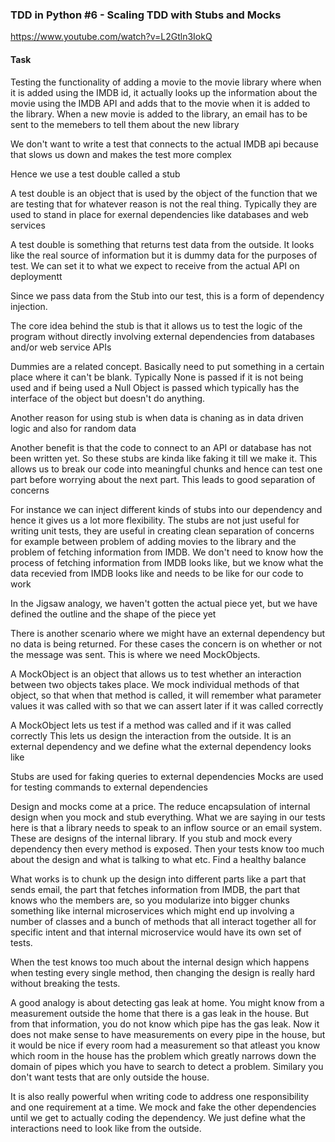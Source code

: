 ### TDD in Python #6 - Scaling TDD with Stubs and Mocks
https://www.youtube.com/watch?v=L2Gtln3IokQ

#### Task
Testing the functionality of adding a movie to the movie library
where when it is added using the IMDB id, it actually looks up the
information about the movie using the IMDB API and adds that to the movie
when it is added to the library. When a new movie is added to the library,
an email has to be sent to the memebers to tell them about the new library

We don't want to write a test that connects to the actual IMDB api because
that slows us down and makes the test more complex

Hence we use a test double called a stub

A test double is an object that is used by the object
of the function that we are testing that for whatever reason
is not the real thing. Typically they are used to stand in
place for exernal dependencies like databases and web services

A test double is something that returns test data from the outside.
It looks like the real source of information but it is dummy data
for the purposes of test. We can set it to what we expect to receive
from the actual API on deploymentt

Since we pass data from the Stub into our test, this is a form of
dependency injection. 

The core idea behind the stub is that it allows us to test the logic 
of the program without directly involving external dependencies from
databases and/or web service APIs

Dummies are a related concept. Basically need to put something in a certain place
where it can't be blank. Typically None is passed if it is not being used and if
being used a Null Object is passed which typically has the interface of the object
but doesn't do anything. 

Another reason for using stub is when data is chaning as in data driven logic and 
also for random data

Another benefit is that the code to connect to an API or database has not been written yet. 
So these stubs are kinda like faking it till we make it. This allows us to break our 
code into meaningful chunks and hence can test one part before worrying about the next part.
This leads to good separation of concerns

For instance we can inject different kinds of stubs into our dependency and hence it gives
us a lot more flexibility. The stubs are not just useful for writing unit tests, they are
useful in creating clean separation of concerns for example between problem of 
adding movies to the library and the problem of fetching information from IMDB. We don't
need to know how the process of fetching information from IMDB looks like, but we know
what the data recevied from IMDB looks like and needs to be like for our code to work

In the Jigsaw analogy, we haven't gotten the actual piece yet, but we have defined the 
outline and the shape of the piece yet

There is another scenario where we might have an external dependency but no data is being
returned. For these cases the concern is on whether or not the message was sent. This
is where we need MockObjects. 

A MockObject is an object that allows us to test whether an interaction between two objects
takes place. We mock individual methods of that object, so that when that method is called, 
it will remember what parameter values it was called with so that we can assert later if it 
was called correctly

A MockObject lets us test if a method was called and if it was called correctly
This lets us design the interaction from the outside. It is an external dependency
and we define what the external dependency looks like

Stubs are used for faking queries to external dependencies
Mocks are used for testing commands to external dependencies

Design and mocks come at a price. The reduce encapsulation of internal design
when you mock and stub everything. What we are saying in our tests here is that
a library needs to speak to an inflow source or an email system. These are designs 
of the internal library. If you stub and mock every dependency then every method is exposed. 
Then your tests know too much about the design and what is talking to what etc. 
Find a healthy balance

What works is to chunk up the design into different parts like a part that sends email, 
the part that fetches information from IMDB, the part that knows who the members are,
so you modularize into bigger chunks something like internal microservices which might end 
up involving a number of classes and a bunch of methods that all interact together 
all for specific intent and that internal microservice would have its own set of tests.

When the test knows too much about the internal design which happens when testing every
single method, then changing the design is really hard without breaking the tests.

A good analogy is about detecting gas leak at home. You might know from a measurement
outside the home that there is a gas leak in the house. But from that information,
you do not know which pipe has the gas leak. Now it does not make sense to have 
measurements on every pipe in the house, but it would be nice if every room had a 
measurement so that atleast you know which room in the house has the problem 
which greatly narrows down the domain of pipes which you have to search to detect
a problem. Similary you don't want tests that are only outside the house. 

It is also really powerful when writing code to address one responsibility and one
requirement at a time. We mock and fake the other dependencies until we get to actually
coding the dependency. We just define what the interactions need to look like from the
outside. 

